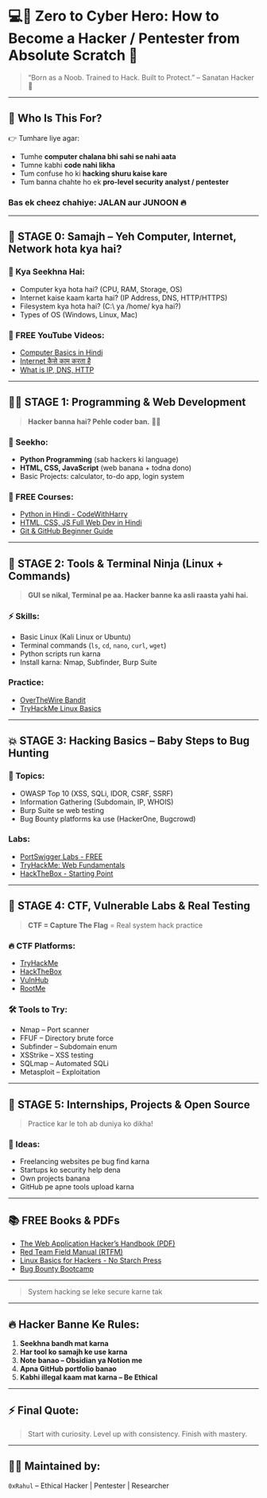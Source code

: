 # 💻📱 Zero to Cyber Hero: How to Become a Hacker / Pentester from Absolute Scratch 🚀

> “Born as a Noob. Trained to Hack. Built to Protect.” – Sanatan Hacker 🔱

---

## 🧠 Who Is This For?

👉 Tumhare liye agar:
- Tumhe **computer chalana bhi sahi se nahi aata**
- Tumne kabhi **code nahi likha**
- Tum confuse ho ki **hacking shuru kaise kare**
- Tum banna chahte ho ek **pro-level security analyst / pentester**

### Bas ek cheez chahiye: **JALAN aur JUNOON** 🔥

---

## 🌱 STAGE 0: Samajh – Yeh Computer, Internet, Network hota kya hai?

### 🧩 Kya Seekhna Hai:
- Computer kya hota hai? (CPU, RAM, Storage, OS)
- Internet kaise kaam karta hai? (IP Address, DNS, HTTP/HTTPS)
- Filesystem kya hota hai? (C:\ ya /home/ kya hai?)
- Types of OS (Windows, Linux, Mac)

### 🎥 FREE YouTube Videos:
- [Computer Basics in Hindi](https://www.youtube.com/watch?v=H3DWOa1JH2E)
- [Internet कैसे काम करता है](https://www.youtube.com/watch?v=UvcQlD8x1aI)
- [What is IP, DNS, HTTP](https://www.youtube.com/watch?v=7_LPdttKXPc)

---

## 👨‍💻 STAGE 1: Programming & Web Development

> **Hacker banna hai? Pehle coder ban.** 👨‍💻

### 📌 Seekho:
- **Python Programming** (sab hackers ki language)
- **HTML, CSS, JavaScript** (web banana + todna dono)
- Basic Projects: calculator, to-do app, login system

### 🎥 FREE Courses:
- [Python in Hindi - CodeWithHarry](https://www.youtube.com/playlist?list=PLu0W_9lII9ajLcqRcj4PoEihkukF_OTzA)
- [HTML, CSS, JS Full Web Dev in Hindi](https://www.youtube.com/watch?v=BsDoLVMnmZs)
- [Git & GitHub Beginner Guide](https://www.youtube.com/watch?v=apGV9Kg7ics)

---

## 🔧 STAGE 2: Tools & Terminal Ninja (Linux + Commands)

> **GUI se nikal, Terminal pe aa. Hacker banne ka asli raasta yahi hai.**

### ⚡ Skills:
- Basic Linux (Kali Linux or Ubuntu)
- Terminal commands (`ls`, `cd`, `nano`, `curl`, `wget`)
- Python scripts run karna
- Install karna: Nmap, Subfinder, Burp Suite

### Practice:
- [OverTheWire Bandit](https://overthewire.org/wargames/bandit/)
- [TryHackMe Linux Basics](https://tryhackme.com/room/linuxfundamentals)

---

## 💥 STAGE 3: Hacking Basics – Baby Steps to Bug Hunting

### 🔐 Topics:
- OWASP Top 10 (XSS, SQLi, IDOR, CSRF, SSRF)
- Information Gathering (Subdomain, IP, WHOIS)
- Burp Suite se web testing
- Bug Bounty platforms ka use (HackerOne, Bugcrowd)

### Labs:
- [PortSwigger Labs - FREE](https://portswigger.net/web-security)
- [TryHackMe: Web Fundamentals](https://tryhackme.com/room/burpsuitebasics)
- [HackTheBox - Starting Point](https://www.hackthebox.com/starting-point)

---

## 🚩 STAGE 4: CTF, Vulnerable Labs & Real Testing

> **CTF = Capture The Flag** = Real system hack practice

### 🔥 CTF Platforms:
- [TryHackMe](https://tryhackme.com/)
- [HackTheBox](https://hackthebox.com/)
- [VulnHub](https://vulnhub.com/)
- [RootMe](https://www.root-me.org/)

### 🛠️ Tools to Try:
- Nmap – Port scanner
- FFUF – Directory brute force
- Subfinder – Subdomain enum
- XSStrike – XSS testing
- SQLmap – Automated SQLi
- Metasploit – Exploitation

---

## 🧠 STAGE 5: Internships, Projects & Open Source

> Practice kar le toh ab duniya ko dikha!

### 🚀 Ideas:
- Freelancing websites pe bug find karna
- Startups ko security help dena
- Own projects banana
- GitHub pe apne tools upload karna

---

## 📚 FREE Books & PDFs

- [The Web Application Hacker’s Handbook (PDF)](https://drive.google.com/file/d/1M4Dqx9H59Qqjj2G9KfxWj7q3eLq6HzrW/view)
- [Red Team Field Manual (RTFM)](https://www.pdfdrive.com/red-team-field-manual-e186165261.html)
- [Linux Basics for Hackers - No Starch Press](https://www.pdfdrive.com/linux-basics-for-hackers-e186065514.html)
- [Bug Bounty Bootcamp](https://www.pdfdrive.com/bug-bounty-bootcamp-e57583768.html)

---
> System hacking se leke secure karne tak

---

## 🔥 Hacker Banne Ke Rules:

1. **Seekhna bandh mat karna**  
2. **Har tool ko samajh ke use karna**  
3. **Note banao – Obsidian ya Notion me**  
4. **Apna GitHub portfolio banao**  
5. **Kabhi illegal kaam mat karna – Be Ethical**

---

## ⚡ Final Quote:


> Start with curiosity. Level up with consistency. Finish with mastery.

---

## 👨‍💻 Maintained by:
`0xRahul` – Ethical Hacker | Pentester | Researcher  
